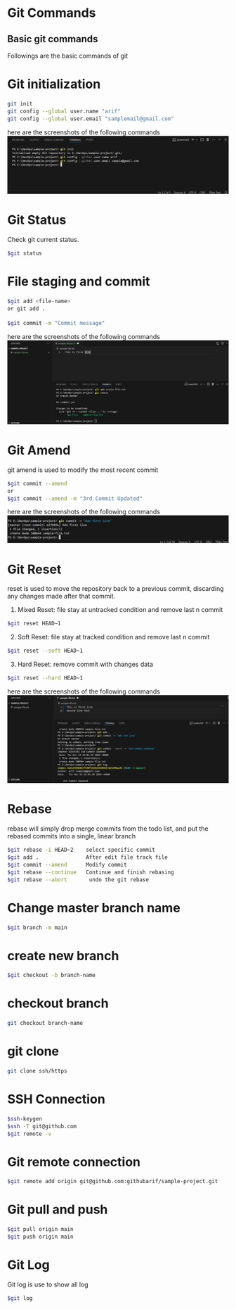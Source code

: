 # Git Commands

## Basic git commands

Followings are the basic commands of git

# Git initialization

```bash
git init
git config --global user.name "arif" 
git config --global user.email "samplemail@gmail.com"
```
here are the screenshots of the following commands
![screenshots](screenshots/Screenshot1.jpg)

# Git Status

Check git current status. 
```bash
$git status
```

# File staging and commit

```bash
$git add <file-name>
or git add .

$git commit -m "Commit message"
```
here are the screenshots of the following commands
![screenshots](screenshots/Screenshot2.jpg)

# Git Amend

git amend is used to modify the most recent commit

```bash
$git commit --amend 
or
$git commit --amend -m "3rd Commit Updated"
```
here are the screenshots of the following commands
![screenshots](screenshots/Screenshot3.jpg)

# Git Reset
reset is used to move the repository back to a previous commit, discarding any changes made after that commit.


1. Mixed Reset: file stay at untracked condition and remove last n commit
```bash
$git reset HEAD~1
```

2. Soft Reset: file stay at tracked condition and remove last n commit
```bash
$git reset --soft HEAD~1 
```
3. Hard Reset: remove commit with changes data
```bash
$git reset --hard HEAD~1 
```
here are the screenshots of the following commands
![screenshots](screenshots/Screenshot4.jpg)

# Rebase

rebase will simply drop merge commits from the todo list, and put the rebased commits into a single, linear branch
```bash
$git rebase -i HEAD~2    select specific commit
$git add .		         After edit file track file
$git commit --amend	     Modify commit
$git rebase --continue	 Continue and finish rebasing
$git rebase --abort       undo the git rebase
```

# Change master branch name
```bash
$git branch -m main
```
# create new branch

```bash
$git checkout -b branch-name
```

# checkout branch
```bash
git checkout branch-name
```
# git clone
```bash
git clone ssh/https
```
# SSH Connection
```bash
$ssh-keygen
$ssh -T git@github.com
$git remote -v
```
# Git remote connection
```bash
$git remote add origin git@github.com:githubarif/sample-project.git
```
# Git pull and push
```bash
$git pull origin main 
$git push origin main
```

# Git Log
Git log is use to show all log 
```bash
$git log
```